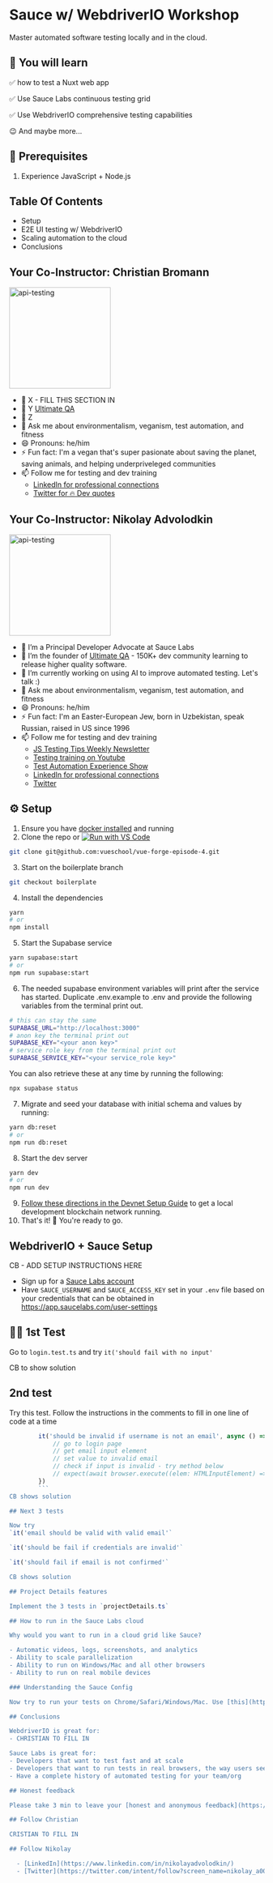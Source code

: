 # Sauce w/ WebdriverIO Workshop

Master automated software testing locally and in the cloud.

## 🧠 You will learn

✅ how to test a Nuxt web app

✅ Use Sauce Labs continuous testing grid

✅ Use WebdriverIO comprehensive testing capabilities

😉 And maybe more...

## 🔧 Prerequisites

1. Experience JavaScript + Node.js

## Table Of Contents

- Setup
- E2E UI testing w/ WebdriverIO
- Scaling automation to the cloud
- Conclusions

## Your Co-Instructor: Christian Bromann

<img src="public/images/family.jpg" alt="api-testing" height="200" width="200"/>

- 🏢 X - FILL THIS SECTION IN
- 🔭 Y [Ultimate QA](https://ultimateqa.com/)
- 🚧 Z
- 💬 Ask me about environmentalism, veganism, test automation, and fitness
- 😄 Pronouns: he/him
- ⚡ Fun fact: I'm a vegan that's super pasionate about saving the planet, saving animals, and helping underpriveleged communities
- 📫 Follow me for testing and dev training
  - [LinkedIn for professional connections](https://www.linkedin.com/in/nikolayadvolodkin/)
  - [Twitter for 🔥 Dev quotes](https://twitter.com/intent/follow?screen_name=nikolay_a00&region=follow_link)

## Your Co-Instructor: Nikolay Advolodkin

<img src="https://s3.eu-west-3.amazonaws.com/production.sesamers-sprint.s3-api-upload.sesamers.com/63f78d1016ed8_7cojihbvtis0_c7230d8fa1.png" alt="api-testing" height="200" width="200"/>

- 🏢 I’m a Principal Developer Advocate at Sauce Labs
- 🔭 I’m the founder of [Ultimate QA](https://ultimateqa.com/about) - 150K+ dev community learning to release higher quality software.
- 🚧 I’m currently working on using AI to improve automated testing. Let's talk :)
- 💬 Ask me about environmentalism, veganism, test automation, and fitness
- 😄 Pronouns: he/him
- ⚡ Fun fact: I'm an Easter-European Jew, born in Uzbekistan, speak Russian, raised in US since 1996
- 📫 Follow me for testing and dev training
  - [JS Testing Tips Weekly Newsletter](https://ultimateqa.ck.page/js-testing-tips)
  - [Testing training on Youtube](https://youtube.com/ultimateqa)
  - [Test Automation Experience Show](https://youtube.com/@test-automation-experience)
  - [LinkedIn for professional connections](https://www.linkedin.com/in/nikolayadvolodkin/)
  - [Twitter](https://twitter.com/intent/follow?screen_name=nikolay_a00&region=follow_link)

## ⚙️ Setup

1. Ensure you have [docker installed](https://docs.docker.com/get-docker/) and running
2. Clone the repo or [![Run with VS Code](https://badgen.net/badge/Run%20with%20/VS%20Code/5B3ADF?icon=https://runme.dev/img/logo.svg)](https://runme.dev/api/runme?repository=https%3A%2F%2Fgithub.com%2Fvueschool%2Fforge-4-poc.git&fileToOpen=README.md)

```sh
git clone git@github.com:vueschool/vue-forge-episode-4.git
```

3. Start on the boilerplate branch

```sh
git checkout boilerplate
```

4. Install the dependencies

```sh
yarn
# or
npm install
```

5. Start the Supabase service

```sh
yarn supabase:start
# or
npm run supabase:start
```

6. The needed supabase environment variables will print after the service has started. Duplicate .env.example to .env and provide the following variables from the terminal print out.

```sh
# this can stay the same
SUPABASE_URL="http://localhost:3000"
# anon key the terminal print out
SUPABASE_KEY="<your anon key>"
# service role key from the terminal print out
SUPABASE_SERVICE_KEY="<your service_role key>"
```

You can also retrieve these at any time by running the following:

```sh
npx supabase status
```

7. Migrate and seed your database with initial schema and values by running:

```sh
yarn db:reset
# or
npm run db:reset
```

8. Start the dev server

```sh
yarn dev
# or
npm run dev
```

9. [Follow these directions in the Devnet Setup Guide](https://vueschool.notion.site/DevNet-Setup-2ee973bf5061497d998823dd5cf43e6b?pvs=4) to get a local development blockchain network running.
10. That's it! 🎉 You're ready to go.

## WebdriverIO + Sauce Setup

CB - ADD SETUP INSTRUCTIONS HERE

- Sign up for a [Sauce Labs account](https://bit.ly/3OCzGKT)
- Have `SAUCE_USERNAME` and `SAUCE_ACCESS_KEY` set in your `.env` file based on your credentials that can be obtained in https://app.saucelabs.com/user-settings

## 🏋️‍♂️ 1st Test

Go to `login.test.ts` and try `it('should fail with no input'`

CB to show solution

## 2nd test

Try this test. Follow the instructions in the comments to fill in one line of code at a time

```ts
        it('should be invalid if username is not an email', async () => {
            // go to login page
            // get email input element
            // set value to invalid email
            // check if input is invalid - try method below
            // expect(await browser.execute((elem: HTMLInputElement) => elem.checkValidity(), input)).toBe(false)
        })
        ```
CB shows solution

## Next 3 tests

Now try
`it('email should be valid with valid email'`

`it('should be fail if credentials are invalid'`

`it('should fail if email is not confirmed'`

CB shows solution

## Project Details features

Implement the 3 tests in `projectDetails.ts`

## How to run in the Sauce Labs cloud

Why would you want to run in a cloud grid like Sauce?

- Automatic videos, logs, screenshots, and analytics
- Ability to scale parallelization
- Ability to run on Windows/Mac and all other browsers
- Ability to run on real mobile devices

### Understanding the Sauce Config

Now try to run your tests on Chrome/Safari/Windows/Mac. Use [this](https://saucelabs.com/products/platform-configurator) for help

## Conclusions

WebdriverIO is great for:
- CHRISTIAN TO FILL IN

Sauce Labs is great for:
- Developers that want to test fast and at scale
- Developers that want to run tests in real browsers, the way users see their apps
- Have a complete history of automated testing for your team/org

## Honest feedback

Please take 3 min to leave your [honest and anonymous feedback](https://docs.google.com/forms/d/e/1FAIpQLSefjACp8xGXRiSzzhoud9j18puDlc7lMjJB_HiGRQf-zia7tw/viewform?usp=sf_link)

## Follow Christian

CRISTIAN TO FILL IN

## Follow Nikolay

  - [LinkedIn](https://www.linkedin.com/in/nikolayadvolodkin/)
  - [Twitter](https://twitter.com/intent/follow?screen_name=nikolay_a00&region=follow_link)
